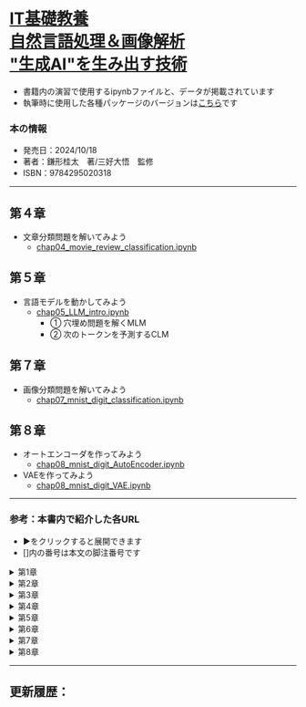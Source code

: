 # [IT基礎教養<br>自然言語処理＆画像解析<br>"生成AI"を生み出す技術](https://book.impress.co.jp/books/1123101097)
- 書籍内の演習で使用するipynbファイルと、データが掲載されています
- 執筆時に使用した各種パッケージのバージョンは[こちら](執筆時に使用したパッケージバージョン.txt)です

### 本の情報
- 発売日：2024/10/18
- 著者：鎌形桂太　著/三好大悟　監修 
- ISBN：9784295020318

---
## 第４章
- 文章分類問題を解いてみよう
  - [chap04_movie_review_classification.ipynb](chap04_movie_review_classification.ipynb)
## 第５章
- 言語モデルを動かしてみよう
  - [chap05_LLM_intro.ipynb](./chap05_LLM_intro.ipynb)
    - ① 穴埋め問題を解くMLM
    - ② 次のトークンを予測するCLM
## 第７章
- 画像分類問題を解いてみよう
  - [chap07_mnist_digit_classification.ipynb](chap07_mnist_digit_classification.ipynb)
## 第８章
- オートエンコーダを作ってみよう
  - [chap08_mnist_digit_AutoEncoder.ipynb](chap08_mnist_digit_AutoEncoder.ipynb)
- VAEを作ってみよう
  - [chap08_mnist_digit_VAE.ipynb](chap08_mnist_digit_VAE.ipynb)

---
### 参考：本書内で紹介した各URL
- ▶をクリックすると展開できます
- []内の番号は本文の脚注番号です
<details><summary>第1章</summary>

- [1] [similarweb Blog](https://www.similarweb.com/blog/insights/ai-news/chatgpt-birthday/)
- [3] [ChatGPT への月間アクセス数](https://www.similarweb.com/ja/top-websites/)
- [5] [自治体AI zevo](https://prtimes.jp/main/html/rd/p/000000085.000056138.html)
- [6] [埼玉県戸田市によるChatGPTに関する調査研究](https://www.city.toda.saitama.jp/uploaded/attachment/62855.pdf)
- [7] [ディープフェイク（deepfake）を用いて作成されたCM動画](https://www.youtube.com/watch?v=XSUQwwOm3G4)
- [8] [Bruce Willis denies selling rights to his face](https://www.bbc.com/news/technology-63106024)
- [17] [A Comprehensive Survey on Applications of Transformers for Deep Learning Tasks](https://doi.org/10.48550/arXiv.2306.07303)
- [21] [On the Opportunities and Risks of Foundation Models](https://doi.org/10.48550/arXiv.2108.07258)
- [22] [Language Models are Few-Shot Learners](https://doi.org/10.48550/arXiv.2005.14165)
- [24] [On the Opportunities and Risks of Foundation Models](https://doi.org/10.48550/arXiv.2108.07258)
- [25] [Learning Transferable Visual Models From Natural Language Supervision](https://doi.org/10.48550/arXiv.2103.00020)
</details>

<details><summary>第2章</summary>

- [1] [23-1444 - Federal Trade Commission v. Automators LLC et al](https://www.govinfo.gov/app/details/USCOURTS-casd-3_23-cv-01444)
- [2] [AI Washing](https://www.techopedia.com/ai-washing-everything-you-need-to-know/2/34841)
- [3] [令和元年版情報通信白書](https://www.soumu.go.jp/johotsusintokei/whitepaper/ja/r01/pdf/index.html)
- [4] [A Proposal for the Dartmouth Summer Research Project on Artificial Intelligence](https://doi.org/10.1609/aimag.v27i4.1904)
- [5] [A Collection of Definitions of Intelligence](https://arxiv.org/abs/0706.3639v1)
- [6] [Introducing Superalignment](https://openai.com/blog/introducing-superalignment)
- [7] [Mark Zuckerberg’s new goal is creating artificial general intelligence](https://www.theverge.com/2024/1/18/24042354/mark-zuckerberg-meta-agi-reorg-interview)
- [8] [Rule-based Expert Systems : The MYCIN Experiments of the Stanford Heuristic Programming Project](https://doi.org/10.1016/0004-3702(85)90067-0), [Computer-Based Medical Consultations: Mycin](https://doi.org/10.1016/B978-0-444-00179-5.X5001-X)
- [12] [Siri, Siri, in my hand: Who’s the fairest in the land? On the interpretations, illustrations, and implications of artificial intelligence](https://doi.org/10.1016/j.bushor.2018.08.004)
- [16] [Does Deep Blue use Artificial Intelligence?](https://doi.org/10.3233/ICG-1997-20404)
- [17] [Recommendation of the Council on Artificial Intelligence](https://legalinstruments.oecd.org/en/instruments/oecd-legal-0449)
- [18] [H.R.6216 - National Artificial Intelligence Initiative Act of 2020, SEC. 3 (3)](https://www.congress.gov/bill/116th-congress/house-bill/6216/text#H8B1131A84B984501B54FCB9DCCF19B57)
- [20] [H.R.6216 - National Artificial Intelligence Initiative Act of 2020, SEC. 3 (9)](https://www.congress.gov/bill/116th-congress/house-bill/6216/text#HE78BB0D61F4849B2BB8A77C3046E1CF6)
- [28] [A survey on semi-supervised learning](https://doi.org/10.1007/s10994-019-05855-6)
- [29] [Unsupervised and self-supervised deep learning approaches for biomedical text mining ](https://doi.org/10.1093/bib/bbab016), [Self-supervised Learning: A Succinct Review](https://doi.org/10.1007/s11831-023-09884-2)
- [33] [Mastering the game of Go with deep neural networks and tree search](http://dx.doi.org/10.1038/nature16961)
- [34] [Training language models to follow instructions with human feedback](https://doi.org/10.48550/arXiv.2203.02155), [Introducing ChatGPT](https://openai.com/blog/chatgpt)
- [39] [Updates to the OECD’s definition of an AI system explained](https://oecd.ai/en/wonk/ai-system-definition-update)
- [46] [1.1. Linear Models](https://scikit-learn.org/stable/modules/linear_model.html#:~:text=to%20minimize%20the-,residual%20sum%20of%20squares,-between%20the%20observed)
- [64] [Visualizing the Loss Landscape of Neural Nets](https://doi.org/10.48550/arXiv.1712.09913), [Loss Visualization](https://www.telesens.co/loss-landscape-viz/viewer.html)
- [66] [A logical calculus of the ideas immanent in nervous activity](https://doi.org/10.1007/BF02478259)
- [68] [The perceptron: A probabilistic model for information storage and organization in the brain](https://doi.org/10.1037/h0042519)
- [69] [MARK I PERCEPTRON OPERATORS' MANUAL](https://apps.dtic.mil/sti/tr/pdf/AD0236965.pdf)
- [70] [Activation Functions in Deep Learning: A Comprehensive Survey and Benchmark](https://doi.org/10.48550/arXiv.2109.14545)
</details>

<details><summary>第3章</summary>

- [1] [Is ChatGPT A Good Translator? Yes With GPT-4 As The Engine](https://doi.org/10.48550/arXiv.2301.08745)
- [2] [生成 AI による検索体験 (SGE) のご紹介](https://japan.googleblog.com/2023/08/search-sge.html)
- [3] [Introducing Duolingo Max, a learning experience powered by GPT-4](https://blog.duolingo.com/duolingo-max/)
- [10] [日本語の自然言語処理ライブラリ「GiNZA」](https://www.recruit.co.jp/newsroom/2019/0402_18331.html)
- [11] [日本語形態素解析における未知語処理の一手法―既知語から派生した表記と未知オノマトペの処理―](https://doi.org/10.5715/jnlp.21.1183)
- [14] [pneumonoultramicroscopicsilicovolcanoconiosis](https://www.oed.com/dictionary/pneumonoultramicroscopicsilicovolcanoconiosis_n)
- [20] [SentencePiece](https://github.com/google/sentencepiece)
- [21] [OpenAIのTokenizer](https://platform.openai.com/tokenizer)
- [33] [実践で学ぶBM25 - パート2：BM25のアルゴリズムと変数](https://www.elastic.co/blog/practical-bm25-part-2-the-bm25-algorithm-and-its-variables)
- [40] [Efficient Estimation of Word Representations in Vector Space](https://doi.org/10.48550/arXiv.1301.3781)
</details>

<details><summary>第4章</summary>

- [3] [標準規格概要（STD-B10）](https://www.arib.or.jp/kikaku/kikaku_hoso/desc/std-b10.html)
- [9] [Update on Our Progress on AI and Hate Speech Detection](https://about.fb.com/news/2021/02/update-on-our-progress-on-ai-and-hate-speech-detection/)
- [10] [Updates on Comment Spam & Abuse](https://support.google.com/youtube/thread/192701791)
- [11] [深層学習を用いた自然言語処理モデル（AI）のAPIを無償提供](https://news.yahoo.co.jp/newshack/information/comment_API.html)
- [12] [日本語評価極性辞書](https://www.cl.ecei.tohoku.ac.jp/Open_Resources-Japanese_Sentiment_Polarity_Dictionary.html)
- [13] [景気単語極性辞書の構築とその応用](https://doi.org/10.5715/jnlp.29.1233)
- [18] [最適な Colab のプランを選択する](https://colab.research.google.com/signup/pricing?hl=ja)
- [23] [Pythonプログラミング入門の教材](https://github.com/UTokyo-IPP/utokyo-ipp.github.io), [Chainer Tutorial](https://tutorials.chainer.org/ja/tutorial.html)
- [27] [Mersenne twister](https://ja.wikipedia.org/wiki/%E3%83%A1%E3%83%AB%E3%82%BB%E3%83%B3%E3%83%8C%E3%83%BB%E3%83%84%E3%82%A4%E3%82%B9%E3%82%BF)
</details>

<details><summary>第5章</summary>

- [6] [BERT: Pre-training of Deep Bidirectional Transformers for Language Understanding](https://doi.org/10.48550/arXiv.1810.04805), [Deep contextualized word representations](https://doi.org/10.48550/arXiv.1802.05365)
- [10] [bert-base-japanese-whole-word-masking](https://huggingface.co/tohoku-nlp/bert-base-japanese-whole-word-masking)
- [11] [A Primer in BERTology: What we know about how BERT works](https://doi.org/10.48550/arXiv.2002.12327)
- [12] [GLUE: A Multi-Task Benchmark and Analysis Platform for Natural Language Understanding](https://doi.org/10.48550/arXiv.1804.07461)
- [13] [JGLUE: Japanese General Language Understanding Evaluation](https://github.com/yahoojapan/JGLUE)
- [14] [GLUE leaderboard](https://gluebenchmark.com/leaderboard)
- [15] [japanese-gpt2-medium](https://huggingface.co/rinna/japanese-gpt2-medium)
- [20] [Diverse Beam Search: Decoding Diverse Solutions from Neural Sequence Models](https://doi.org/10.48550/arXiv.1610.02424)
- [21] [The Curious Case of Neural Text Degeneration](https://doi.org/10.48550/arXiv.1904.09751)
- [27] [Finetuned Language Models Are Zero-Shot Learners](https://doi.org/10.48550/arXiv.2109.01652)
- [28] [databricks-dolly-15k-ja ](https://huggingface.co/datasets/kunishou/databricks-dolly-15k-ja)
- [32] [LLMのための日本語インストラクションデータ 公開ページ](https://liat-aip.sakura.ne.jp/wp/llm%e3%81%ae%e3%81%9f%e3%82%81%e3%81%ae%e6%97%a5%e6%9c%ac%e8%aa%9e%e3%82%a4%e3%83%b3%e3%82%b9%e3%83%88%e3%83%a9%e3%82%af%e3%82%b7%e3%83%a7%e3%83%b3%e3%83%87%e3%83%bc%e3%82%bf%e4%bd%9c%e6%88%90/llm%e3%81%ae%e3%81%9f%e3%82%81%e3%81%ae%e6%97%a5%e6%9c%ac%e8%aa%9e%e3%82%a4%e3%83%b3%e3%82%b9%e3%83%88%e3%83%a9%e3%82%af%e3%82%b7%e3%83%a7%e3%83%b3%e3%83%87%e3%83%bc%e3%82%bf-%e5%85%ac%e9%96%8b/)
- [33] [Fine tuning is for form, not facts](https://www.anyscale.com/blog/fine-tuning-is-for-form-not-facts)
- [39] [AttentionViz: A Global View of Transformer Attention](https://doi.org/10.48550/arXiv.2305.03210)
- [40] [Attention Is All You Need](https://doi.org/10.48550/arXiv.1706.03762)
- [43] [Scaling Laws for Neural Language Models](https://doi.org/10.48550/arXiv.2001.08361), [Language Models are Few-Shot Learners](https://doi.org/10.48550/arXiv.2005.14165)
- [44] [Emergent Abilities of Large Language Models](https://doi.org/10.48550/arXiv.2206.07682)
- [45] [BIG-bench tasks](https://github.com/google/BIG-bench/blob/main/bigbench/benchmark_tasks/README.md)
- [49] [Are Emergent Abilities of Large Language Models a Mirage?](https://doi.org/10.48550/arXiv.2304.15004)
- [51] [Finetuning an LLM: RLHF and alternatives (Part I)](https://medium.com/mantisnlp/finetuning-an-llm-rlhf-and-alternatives-part-i-2106b95c8087)
- [54] [検索拡張生成（RAG）とは？](https://www.elastic.co/jp/what-is/retrieval-augmented-generation)
- [55] [NotebookLM](https://notebooklm.google/)
- [56] [PRtimes上で「RAG」と検索した結果](https://prtimes.jp/main/action.php?run=html&page=searchkey&search_word=RAG)
</details>

<details><summary>第6章</summary>

- [24] [図6-02-11をDeep playground上で再現](https://playground.tensorflow.org/#activation=sigmoid&batchSize=10&dataset=circle&regDataset=reg-plane&learningRate=0.01&regularizationRate=0.001&noise=0&networkShape=3&seed=0.06305&showTestData=false&discretize=false&percTrainData=50&x=true&y=true&xTimesY=false&xSquared=false&ySquared=false&cosX=false&sinX=false&cosY=false&sinY=false&collectStats=false&problem=classification&initZero=false&hideText=false&numHiddenLayers_hide=false&percTrainData_hide=false&regularizationRate_hide=false&learningRate_hide=false&playButton_hide=false&batchSize_hide=false&problem_hide=false&noise_hide=false&activation_hide=false&stepButton_hide=false&showTestData_hide=false&dataset_hide=false&regularization_hide=false&resetButton_hide=false&discretize_hide=false)
- [25] [図6-02-12をDeep playground上で再現](https://playground.tensorflow.org/#activation=relu&regularization=L1&batchSize=10&dataset=spiral&regDataset=reg-plane&learningRate=0.01&regularizationRate=0.001&noise=0&networkShape=8,7,6&seed=0.26458&showTestData=false&discretize=false&percTrainData=90&x=true&y=true&xTimesY=false&xSquared=false&ySquared=false&cosX=false&sinX=false&cosY=false&sinY=false&collectStats=false&problem=classification&initZero=false&hideText=false&numHiddenLayers_hide=false&percTrainData_hide=false&regularizationRate_hide=false&learningRate_hide=false&playButton_hide=false&batchSize_hide=false&problem_hide=false&noise_hide=false&activation_hide=false&stepButton_hide=false&showTestData_hide=false&dataset_hide=false&regularization_hide=false&resetButton_hide=false&discretize_hide=false)
- [31] [convolution-shape-calculator](https://zimonitrome.github.io/convolution-shape-calculator/)
- [33] [Image Kernels](https://setosa.io/ev/image-kernels/), [Image-Convolution-Playground](https://generic-github-user.github.io/Image-Convolution-Playground/)
- [35] [CNN Explainer: Learning Convolutional Neural Networks with Interactive Visualization](https://doi.org/10.48550/arXiv.2004.15004)
- [36] [Gradient-based learning applied to document recognition](http://dx.doi.org/10.1109/5.726791)
- [37] [ImageNet Classification with Deep ConvolutionalNeural Networks](https://proceedings.neurips.cc/paper_files/paper/2012/file/c399862d3b9d6b76c8436e924a68c45b-Paper.pdf)
- [38] [MARK I PERCEPTRON OPERATORS' MANUAL](https://apps.dtic.mil/sti/tr/pdf/AD0236965.pdf)
- [39] [Very Deep Convolutional Networks for Large-Scale Image Recognition](https://doi.org/10.48550/arXiv.1409.1556)
- [40] [Comparative Analysis of Steering Angle Prediction For Automated Object Using Deep Neural Network](http://dx.doi.org/10.36227/techrxiv.16913443)
- [44] [Clinical ABCDE rule for early melanoma detection](https://doi.org/10.1684/ejd.2021.4171)
- [45] [Skin Cancer MNIST: HAM10000](https://www.kaggle.com/datasets/kmader/skin-cancer-mnist-ham10000)
- [47] [FixCaps: An Improved Capsules Network for Diagnosis of Skin Cancer](https://doi.org/10.1109/ACCESS.2022.3181225)
- [48] [SkinVision](https://www.skinvision.com)
- [49] [ステートメント：人工知能AIと病理医について](https://pathology.or.jp/ippan/AI-statement.html)
- [50] [Rich feature hierarchies for accurate object detection and semantic segmentation](https://arxiv.org/abs/1311.2524)
- [51] [You Only Look Once: Unified, Real-Time Object Detection](https://doi.org/10.48550/arXiv.1506.02640)
- [52] [SSD: Single Shot MultiBox Detector](https://doi.org/10.48550/arXiv.1512.02325)
- [53] [MRI画像から神経膠腫の疑いのある領域を精密に抽出するAI技術を共同開発](https://www.fujifilm.com/jp/ja/news/list/11159)
- [54] [The 2024 Brain Tumor Segmentation (BraTS) Challenge: Glioma Segmentation on Post-treatment MRI](https://arxiv.org/abs/2405.18368)
</details>

<details><summary>第7章</summary>

- [8] [Reproducibility in Keras Models](https://keras.io/examples/keras_recipes/reproducibility_recipes/)
- [19] [2-2 郵政省における“手書き文字読取方式”の区分機](https://doi.org/10.3169/itej1954.28.257)
</details>

<details><summary>第8章</summary>

- [1] [Reducing the Dimensionality of Data with Neural Networks](https://doi.org/10.1126/science.1127647)
- [3] [Building Autoencoders in Keras](https://blog.keras.io/building-autoencoders-in-keras.html)
- [12] [Auto-Encoding Variational Bayes](https://doi.org/10.48550/arXiv.1312.6114)
- [14] [chap08_mnist_digit_VAE.ipynb](chap08_mnist_digit_VAE.ipynb)
- [15] [Generative Adversarial Networks](https://doi.org/10.48550/arXiv.1406.2661)
- [16] [This X Does Not Exist](https://thisxdoesnotexist.com/)
- [17] [StyleCLIP: Text-Driven Manipulation of StyleGAN Imagery](https://doi.org/10.48550/arXiv.2103.17249)
- [18] [Only a Matter of Style: Age Transformation Using a Style-Based Regression Model](https://doi.org/10.48550/arXiv.2102.02754)
- [19] [Denoising Diffusion Implicit Models](https://arxiv.org/abs/2010.02502)
- [21] [Learning Transferable Visual Models From Natural Language Supervision](https://doi.org/10.48550/arXiv.2103.00020)
- [23] [ImageNet Data](https://www.image-net.org/download.php)
- [25] [Brazil: Children’s Personal Photos Misused to Power AI Tools](https://www.hrw.org/news/2024/06/10/brazil-childrens-personal-photos-misused-power-ai-tools), [YFCC100M: the new data in multimedia research](https://doi.org/10.1145/2812802)
- [26] [High-Resolution Image Synthesis with Latent Diffusion Models](https://doi.org/10.48550/arXiv.2112.10752)
- [30] [Ciditai](https://civitai.com/)
- [32] [An Image is Worth 16x16 Words: Transformers for Image Recognition at Scale](https://doi.org/10.48550/arXiv.2010.11929)
- [34] [Make-An-Audio: Text-To-Audio Generation with Prompt-Enhanced Diffusion Models](https://doi.org/10.48550/arXiv.2301.12661), [Make-An-Audioによって生成した音声](https://text-to-audio.github.io/)
- [37] [Large-scale Contrastive Language-Audio Pretraining with Feature Fusion and Keyword-to-Caption Augmentation](https://doi.org/10.48550/arXiv.2211.06687)
- [38] [Introducing Stable Audio Open - An Open Source Model for Audio Samples and Sound Design](https://stability.ai/news/introducing-stable-audio-open)
- [39] [Stable Video Diffusion](https://stability.ai/stable-video)
</details>

---
更新履歴：
- 
